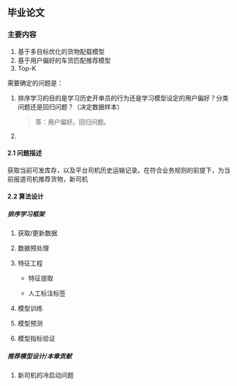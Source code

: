 ## 毕业论文

### 主要内容

1. 基于多目标优化的货物配载模型
2. 基于用户偏好的车货匹配推荐模型
3. Top-K

需要确定的问题是：

1. 排序学习的目的是学习历史开单员的行为还是学习模型设定的用户偏好？分类问题还是回归问题？（决定数据样本）

   > 答：用户偏好。回归问题。

2. 

#### 2.1 问题描述

获取当前可发库存，以及平台司机历史运输记录。在符合业务规则的前提下，为当前报道司机推荐货物，新司机

#### 2.2 算法设计

##### 排序学习框架

1. 获取/更新数据

2. 数据预处理

3. 特征工程

   - 特征提取

   - 人工标注标签

4. 模型训练

5. 模型预测

6. 模型指标验证

##### 推荐模型设计/本章贡献

1. 新司机的冷启动问题
